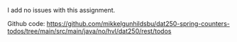 I add no issues with this assignment. 

Github code: https://github.com/mikkelgunhildsbu/dat250-spring-counters-todos/tree/main/src/main/java/no/hvl/dat250/rest/todos